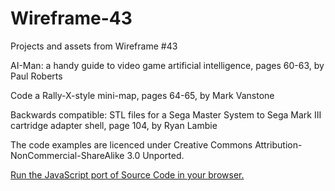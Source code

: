 # Wireframe-43
Projects and assets from Wireframe #43

AI-Man: a handy guide to video game artificial intelligence, pages 60-63, by Paul Roberts

Code a Rally-X-style mini-map, pages 64-65, by Mark Vanstone

Backwards compatible: STL files for a Sega Master System to Sega Mark III cartridge adapter shell, page 104, by Ryan Lambie

The code examples are licenced under Creative Commons Attribution-NonCommercial-ShareAlike 3.0 Unported.

[Run the JavaScript port of Source Code in your browser.](https://thisarray.github.io/Wireframe-43/source-code-rally-x/rallyx.html)
